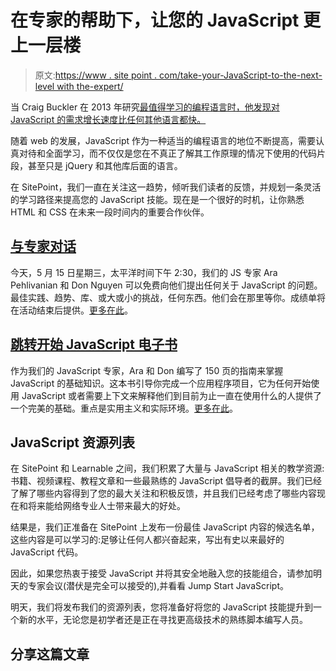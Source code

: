 # 在专家的帮助下，让您的 JavaScript 更上一层楼

> 原文:[https://www . site point . com/take-your-JavaScript-to-the-next-level with the-expert/](https://www.sitepoint.com/take-your-javascript-to-the-next-level-with-the-experts/)

当 Craig Buckler 在 2013 年研究[最值得学习的编程语言时，他发现对 JavaScript 的需求增长速度比任何其他语言都快。](https://www.sitepoint.com/best-programming-language-of-2013/)

随着 web 的发展，JavaScript 作为一种适当的编程语言的地位不断提高，需要认真对待和全面学习，而不仅仅是您在不真正了解其工作原理的情况下使用的代码片段，甚至只是 jQuery 和其他库后面的语言。

在 SitePoint，我们一直在关注这一趋势，倾听我们读者的反馈，并规划一条灵活的学习路径来提高您的 JavaScript 技能。现在是一个很好的时机，让你熟悉 HTML 和 CSS 在未来一段时间内的重要合作伙伴。

## [与专家对话](https://experts.learnable.com)

今天，5 月 15 日星期三，太平洋时间下午 2:30，我们的 JS 专家 Ara Pehlivanian 和 Don Nguyen 可以免费向他们提出任何关于 JavaScript 的问题。最佳实践、趋势、库、或大或小的挑战，任何东西。他们会在那里等你。成绩单将在活动结束后提供。[更多在此](https://experts.learnable.com)。

## [跳转开始 JavaScript 电子书](https://learnable.com/books/jsjavascript1)

作为我们的 JavaScript 专家，Ara 和 Don 编写了 150 页的指南来掌握 JavaScript 的基础知识。这本书引导你完成一个应用程序项目，它为任何开始使用 JavaScript 或者需要上下文来解释他们到目前为止一直在使用什么的人提供了一个完美的基础。重点是实用主义和实际环境。[更多在此](https://learnable.com/books/jsjavascript1)。

## JavaScript 资源列表

在 SitePoint 和 Learnable 之间，我们积累了大量与 JavaScript 相关的教学资源:书籍、视频课程、教程文章和一些最熟练的 JavaScript 倡导者的截屏。我们已经了解了哪些内容得到了您的最大关注和积极反馈，并且我们已经考虑了哪些内容现在和将来能给网络专业人士带来最大的好处。

结果是，我们正准备在 SitePoint 上发布一份最佳 JavaScript 内容的候选名单，这些内容是可以学习的:足够让任何人都兴奋起来，写出有史以来最好的 JavaScript 代码。

因此，如果您热衷于接受 JavaScript 并将其安全地融入您的技能组合，请参加明天的专家会议(潜伏是完全可以接受的),并看看 Jump Start JavaScript。

明天，我们将发布我们的资源列表，您将准备好将您的 JavaScript 技能提升到一个新的水平，无论您是初学者还是正在寻找更高级技术的熟练脚本编写人员。

## 分享这篇文章